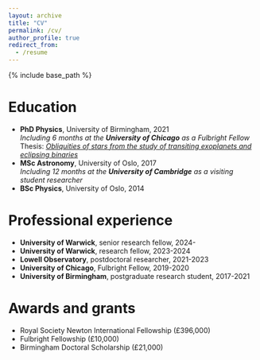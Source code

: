 ```yaml
---
layout: archive
title: "CV"
permalink: /cv/
author_profile: true
redirect_from:
  - /resume
---
```


{% include base_path %}

<!-- A full CV can be found here (insert link later).-->

Education  
======
* **PhD Physics**, University of Birmingham, 2021\
   _Including 6 months at the **University of Chicago** as a Fulbright Fellow_\
   Thesis: [_Obliquities of stars from the study of transiting exoplanets and eclipsing binaries_](https://core.ac.uk/download/553143394.pdf)
* **MSc Astronomy**, University of Oslo, 2017\
   _Including 12 months at the **University of Cambridge** as a visiting student researcher_
* **BSc Physics**, University of Oslo, 2014

Professional experience
======
* **University of Warwick**, senior research fellow, 2024-
* **University of Warwick**, research fellow, 2023-2024
* **Lowell Observatory**, postdoctoral researcher, 2021-2023
* **University of Chicago**, Fulbright Fellow, 2019-2020
* **University of Birmingham**, postgraduate research student, 2017-2021
  
[comment]: <> (**University of Cambridge**, visiting student researcher, 2016-2017)

[comment]: <> (**European Space Agency**, trainee, 2015-2016)

[comment]: <> (**NASA Jet Propulsion Laboratory**, visiting student researcher, 2015)

[comment]: <> (**University of Oslo**, research assistant, 2014)

Awards and grants
======
* Royal Society Newton International Fellowship (£396,000)
* Fulbright Fellowship  (£10,000)
* Birmingham Doctoral Scholarship (£21,000)
